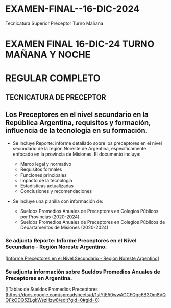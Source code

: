 # EXAMEN-FINAL--16-DIC-2024
Tecnicatura Superior Preceptor Turno Mañana
   # EXAMEN FINAL 16-DIC-24 TURNO MAÑANA Y NOCHE
   # REGULAR COMPLETO
   ## TECNICATURA DE PRECEPTOR
   
   ## Los Preceptores en el nivel secundario en la República Argentina, requisitos y formación, influencia de la tecnología en su formación.

   * Se incluye Reporte: informe detallado sobre los preceptores en el nivel secundario de la región Noreste de Argentina, específicamente enfocado en la provincia de Misiones. El documento incluye:
     - Marco legal y normativo
     - Requisitos formales
     - Funciones principales
     - Impacto de la tecnología
     - Estadísticas actualizadas
     - Conclusiones y recomendaciones
   
   * Se incluye una planilla con información de:
     - Sueldos Promedios Anuales de Preceptores en Colegios Públicos por Provincias (2020-2024).
     - Sueldos Promedios Anuales de Preceptores en Colegios Públicos de Departamentos de Misiones (2020-2024)
   
   ### Se adjunta Reporte: Informe Preceptores en el Nivel Secundario - Región Noreste Argentino.
   [[Informe Preceptores en el Nivel Secundario - Región Noreste Argentino]( https://docs.google.com/document/d/1vhz5HLrbmkO3oNatF8YVcmzz4_FBapxpHBx1ZIJWzKU/edit?tab=t.0#heading=h.73vjk5ef2z5a)]
   
   ### Se adjunta información sobre Sueldos Promedios Anuales de Preceptores en Argentina.
   [[Tablas de Sueldos Promedios Preceptores (https://docs.google.com/spreadsheets/d/1stYtE50wwAGCFQgc6B3Om8VQQj1kODQ5ZLgkWszHzw8/edit?gid=0#gid=0)
  
   
   
 
